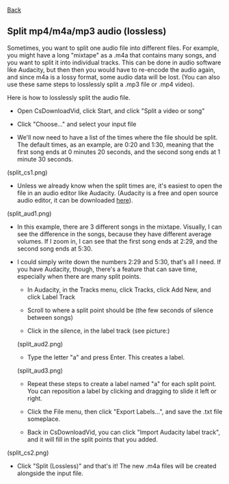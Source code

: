 [Back](../README.md)

## Split mp4/m4a/mp3 audio (lossless)

Sometimes, you want to split one audio file into different files. For example, you might have a long "mixtape" as a .m4a that contains many songs, and you want to split it into individual tracks. This can be done in audio software like Audacity, but then then you would have to re-encode the audio again, and since m4a is a lossy format, some audio data will be lost. (You can also use these same steps to losslessly split a .mp3 file or .mp4 video).

Here is how to losslessly split the audio file.

* Open CsDownloadVid, click Start, and click "Split a video or song"

* Click "Choose..." and select your input file

* We'll now need to have a list of the times where the file should be split. The default times, as an example, are 0:20 and 1:30, meaning that the first song ends at 0 minutes 20 seconds, and the second song ends at 1 minute 30 seconds.

(split_cs1.png)

* Unless we already know when the split times are, it's easiest to open the file in an audio editor like Audacity. (Audacity is a free and open source audio editor, it can be downloaded [here](https://www.audacityteam.org/download/)).

(split_aud1.png)

* In this example, there are 3 different songs in the mixtape. Visually, I can see the difference in the songs, because they have different average volumes. If I zoom in, I can see that the first song ends at 2:29, and the second song ends at 5:30.

* I could simply write down the numbers 2:29 and 5:30, that's all I need. If you have Audacity, though, there's a feature that can save time, especially when there are many split points.

    * In Audacity, in the Tracks menu, click Tracks, click Add New, and click Label Track
    
    * Scroll to where a split point should be (the few seconds of silence between songs)
    
    * Click in the silence, in the label track (see picture:)

    (split_aud2.png)
    
    * Type the letter "a" and press Enter. This creates a label.
    
    (split_aud3.png)
    
    * Repeat these steps to create a label named "a" for each split point. You can reposition a label by clicking and dragging to slide it left or right.
    
    * Click the File menu, then click "Export Labels...", and save the .txt file someplace.
    
    * Back in CsDownloadVid, you can click "Import Audacity label track", and it will fill in the split points that you added.

(split_cs2.png)

* Click "Split (Lossless)" and that's it! The new .m4a files will be created alongside the input file.
